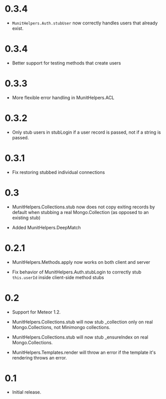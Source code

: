 # 0.3.4

* `MunitHelpers.Auth.stubUser` now correctly handles users that already exist.

# 0.3.4

* Better support for testing methods that create users

# 0.3.3

* More flexible error handling in MunitHelpers.ACL

# 0.3.2

* Only stub users in stubLogin if a user record is passed, not if a string is
  passed.

# 0.3.1

* Fix restoring stubbed individual connections

# 0.3

* MunitHelpers.Collections.stub now does not copy exiting records by default
  when stubbing a real Mongo.Collection (as opposed to an existing stub)

* Added MunitHelpers.DeepMatch

# 0.2.1

* MunitHelpers.Methods.apply now works on both client and server

* Fix behavior of MunitHelpers.Auth.stubLogin to correctly stub `this.userId`
  inside client-side method stubs


# 0.2

* Support for Meteor 1.2.

* MunitHelpers.Collections.stub will now stub _collection only on real
  Mongo.Collections, not Minimongo collections.

* MunitHelpers.Collections.stub will now stub _ensureIndex on real
  Mongo.Collections.

* MunitHelpers.Templates.render will throw an error if the template it's
  rendering throws an error.

# 0.1

* Initial release.
